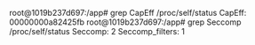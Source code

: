 root@1019b237d697:/app# grep CapEff /proc/self/status
CapEff: 00000000a82425fb
root@1019b237d697:/app# grep Seccomp /proc/self/status
Seccomp:        2
Seccomp_filters:        1

